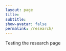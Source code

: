 ```yaml
---
layout: page
title: 
subtitle: 
show-avatar: false
permalink: /research/
---
```


Testing the research page
